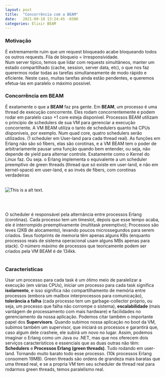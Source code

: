 ```yaml
---
layout: post
title:  "Concorrência com a BEAM"
date:   2021-09-18 13:24:45 -0300
categories: Elixir BEAM 
---
```



### Motivação

É extremamente ruim que um request bloqueado acabe bloqueando todos os outros requests. Fila de bloqueio = Irresponsividade. <br/>
Num server típico, temos que lidar com requests simultâneos, manter um estado compartilhado (cache, session, server data, etc), o que nos faz querermos rodar todas as tarefas simultaneamente de modo rápido e eficiente. Neste caso, muitas tarefas ainda estão pendentes, e queremos efetua-las em paralelo o máximo possível. <br/>



### Concorrência em BEAM 

É exatamente o que a <strong>BEAM</strong> faz pra gente. Em <strong>BEAM</strong>, um processo é uma thread de execução concorrente. Eles rodam concorrentemente e podem rodar em paralelo caso +1 core esteja disponível. Processos BEAM utilizam o princípio de schedulers de sua VM para gerenciar a execução concorrente. A VM BEAM utiliza o tanto de schedulers quanto há CPUs disponíveis, por exemplo. Num quad core, quatro schedulers serão utilizados. (1 scheduler em User-land para cada thread real). As funções em Erlang não são só fibers, elas são corotinas, e a VM BEAM tem o poder de arbitrariamente pausar uma função quando bem entender, ou seja, não depende de yield para alternar controle. Exatamente como o Kernel do Linux faz. Ou seja. o Erlang implementa o equivalente a um scheduler preemptivo de green threads (thread que só existe em user-land, e não em kernel-space) em user-land, e ao invés de fibers, com corotinas verdadeiras<br/><br/>

![This is a alt text.](https://miro.medium.com/max/1400/0*acC0P3hFGAGywgGz.png "This is a sample image.")

<br/><br/>

O scheduler é responsável pela alternância entre processos Erlang (corotinas). Cada processo tem um timeslot, depois que esse tempo acaba, ele é interrompido preemptivamente (multitask preemptivo); Processos são leves (2KB de alocamento), levando poucos microssegundos para serem criados. Seus footprints de memoria têm apenas alguns KBs (enquanto processos reais de sistema operacional usam alguns MBs apenas para stack). O número máximo de processos que teoricamente podem ser criados pela VM BEAM é de 134kk. <br/><br/>


### Características
Usar um processo para cada task é um ótimo meio de paralelizar a execução (em várias CPUs), iniciar um processo para cada task significa <strong>isolamento</strong>, e isso significa não compartilhamento de memória entre processos (embora um mailbox interprocessos para comunicação), <strong>tolerância a falha</strong> (cada processo tem um garbage-collector próprio, ou seja, um processo que falha não corrompe o sistema), <strong>escalabilidade</strong> (mais vantágem de processamento com mais hardware) e facilidades no gerenciamento da nossa aplicação. Podemos citar também o importante papel dos <strong>Supervisors</strong>. Quando subimos nossa aplicação no boot da VM, subimos também um supervisor, que iniciará os processos e garantirá que, caso algum dele crasheie, ele subirá um novo no lugar. Assim, podemos imaginar o Erlang como um Java ou .NET, mas que nos oferecem dois serviços característicos e essenciais que as duas outras não têm: <strong>Schedulers</strong> e <strong>Processos Erlang (green threads)</strong>. Tudo rodando em user-land. Tornando muito barato todo esse processo. (10k processos Erlang consomem 19MB). Green threads são ordens de grandeza mais baratas que uma thread real, e se a propria VM tem seu scheduler de thread real para rodarmos green threads, temos paralelismo real.<br/><br/>